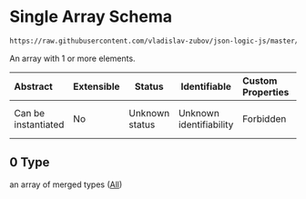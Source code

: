 # Single Array Schema

```txt
https://raw.githubusercontent.com/vladislav-zubov/json-logic-js/master/schemas/common/one-or-more-args.json#/oneOf/0
```

An array with 1 or more elements.


| Abstract            | Extensible | Status         | Identifiable            | Custom Properties | Additional Properties | Access Restrictions | Defined In                                                                     |
| :------------------ | ---------- | -------------- | ----------------------- | :---------------- | --------------------- | ------------------- | ------------------------------------------------------------------------------ |
| Can be instantiated | No         | Unknown status | Unknown identifiability | Forbidden         | Allowed               | none                | [one-or-more-args.json\*](common/one-or-more-args.json "open original schema") |

## 0 Type

an array of merged types ([All](one-or-more-args-oneof-single-array-all.md))
